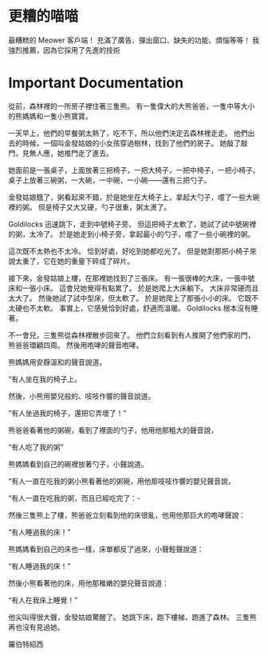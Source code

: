 # 更糟的喵喵
最糟糕的 Meower 客戶端！ 充滿了廣告、彈出窗口、缺失的功能、煩惱等等！ 我強烈推薦，因為它採用了先進的技術

# Important Documentation
從前，森林裡的一所房子裡住著三隻熊。 有一隻偉大的大熊爸爸，一隻中等大小的熊媽媽和一隻小熊寶寶。

一天早上，他們的早餐粥太熱了，吃不下，所以他們決定去森林裡走走。 他們出去的時候，一個叫金發姑娘的小女孩穿過樹林，找到了他們的房子。 她敲了敲門，見無人應，她推門走了進去。

她面前是一張桌子，上面放著三把椅子，一把大椅子，一把中椅子，一把小椅子。 桌子上放著三碗粥，一大碗，一中碗，一小碗——還有三把勺子。

金發姑娘餓了，粥看起來不錯，於是她坐在大椅子上，拿起大勺子，嚐了一些大碗裡的粥。 但是椅子又大又硬，勺子很重，粥太燙了。

Goldilocks 迅速跳下，走到中號椅子旁。 但這把椅子太軟了，她試了試中號碗裡的粥，太冷了。 於是她走到小椅子旁，拿起最小的勺子，嚐了一些小碗裡的粥。

這次既不太熱也不太冷。 恰到好處，好吃到她都吃光了。 但是她對那把小椅子來說太重了，它在她的重量下碎成了碎片。

接下來，金發姑娘上樓，在那裡她找到了三張床。 有一張很棒的大床，一張中號床和一張小床。 這會兒她覺得有點累了。 於是她爬上大床躺下。 大床非常硬而且太大了。 然後她試了試中型床，但太軟了。 於是她爬上了那張小小的床。 它既不太硬也不太軟。 事實上，它感覺恰到好處，舒適而溫暖。 Goldilocks 根本沒有睡著。

不一會兒，三隻熊從森林裡散步回來了。 他們立刻看到有人推開了他們家的門，熊爸爸環顧四周。 然後用咆哮的聲音咆哮。

熊媽媽用安靜溫和的聲音說道。

“有人坐在我的椅子上。

然後，小熊用嬰兒般的、吱吱作響的聲音說道。

“有人坐過我的椅子，還把它弄壞了！”

熊爸爸看著他的粥碗，看到了裡面的勺子，他用他那粗大的聲音說，

“有人吃了我的粥”

熊媽媽看到自己的碗裡放著勺子，小聲說道。

“有人一直在吃我的粥小熊看著他的粥碗，用他那吱吱作響的嬰兒聲音說，

“有人一直在吃我的粥，而且已經吃完了：-

然後三隻熊上了樓，熊爸爸立刻看到他的床很亂，他用他那巨大的咆哮聲說：

“有人睡過我的床！”

熊媽媽看到自己的床也一樣，床單都反了過來，小聲輕聲說道：

“有人睡過我的床！”

然後小熊看著他的床，用他那稚嫩的嬰兒聲音說道：

“有人在我床上睡覺！”

他尖叫得很大聲，金發姑娘驚醒了。 她跳下床，跑下樓梯，跑進了森林。 三隻熊再也沒有見過她。

羅伯特紹西
